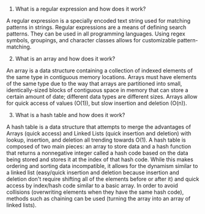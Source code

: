1. What is a regular expression and how does it work?

A regular expression is a specially encoded text string used for matching patterns in strings. Regular expressions are a means of defining search patterns. They can be used in all programming languages. Using regex symbols, groupings, and character classes allows for customizable pattern-matching.

2. What is an array and how does it work?

An array is a data structure containing a collection of indexed elements of the same type in contiguous memory locations. Arrays must have elements of the same type due to the way that arrays are partitioned into small, identically-sized blocks of contiguous space in memory that can store a certain amount of date; different data types are different sizes. Arrays allow for quick access of values (O(1)), but slow insertion and deletion (O(n)).

3. What is a hash table and how does it work?

A hash table is a data structure that attempts to merge the advantages of Arrays (quick access) and Linked Lists (quick insertion and deletion) with lookup, insertion, and deletion all trending towards O(1). A hash table is composed of two main pieces: an array to store data and a hash function that returns a nonnegative integer called a hash code based on the data being stored and stores it at the index of that hash code. While this makes ordering and sorting data incompatible, it allows for the dynamism similar to a linked list (easy/quick insertion and deletion because insertion and deletion don't require shifting all of the elements before or after it) and quick access by index/hash code similar to a basic array. In order to avoid collisions (overwriting elements when they have the same hash code), methods such as chaining can be used (turning the array into an array of linked lists).